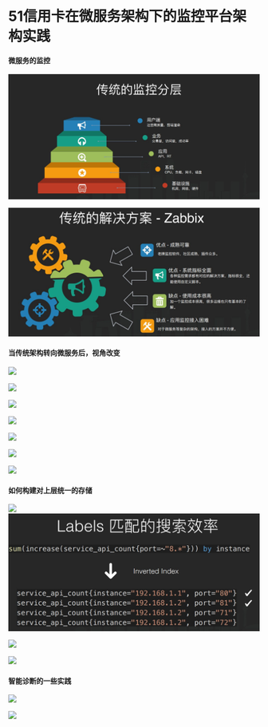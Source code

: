 # 51信用卡在微服务架构下的监控平台架构实践

#### 微服务的监控 

![qcon_2018_1](https://raw.githubusercontent.com/hellojd2018/ms_document/master/Qcon/%E5%8C%97%E4%BA%AC2018/assets/qcon_2018_1.jpg)

![qcon_2018_2](https://raw.githubusercontent.com/hellojd2018/ms_document/master/Qcon/%E5%8C%97%E4%BA%AC2018/assets/qcon_2018_2.jpg)



#### 当传统架构转向微服务后，视⻆改变

![](https://raw.githubusercontent.com/hellojd2018/ms_document/master/Qcon/%E5%8C%97%E4%BA%AC2018\assets/qcon_2018_3.jpg)

![](https://raw.githubusercontent.com/hellojd2018/ms_document/master/Qcon/%E5%8C%97%E4%BA%AC2018\assets/qcon_2018_4.jpg)



![](https://raw.githubusercontent.com/hellojd2018/ms_document/master/Qcon/%E5%8C%97%E4%BA%AC2018\assets/qcon_2018_5.jpg)

![](https://raw.githubusercontent.com/hellojd2018/ms_document/master/Qcon/%E5%8C%97%E4%BA%AC2018\assets/qcon_2018_6.jpg)

![](https://raw.githubusercontent.com/hellojd2018/ms_document/master/Qcon/%E5%8C%97%E4%BA%AC2018\assets/qcon_2018_7.jpg)

![](https://raw.githubusercontent.com/hellojd2018/ms_document/master/Qcon/%E5%8C%97%E4%BA%AC2018\assets/qcon_2018_8.jpg)



![](https://raw.githubusercontent.com/hellojd2018/ms_document/master/Qcon/%E5%8C%97%E4%BA%AC2018\assets/qcon_2018_9.jpg)

#### 如何构建对上层统一的存储 

![](https://raw.githubusercontent.com/hellojd2018/ms_document/master/Qcon/%E5%8C%97%E4%BA%AC2018\assets/qcon_2018_10.jpg)![](assets\qcon_2018_12.jpg)

![](https://raw.githubusercontent.com/hellojd2018/ms_document/master/Qcon/%E5%8C%97%E4%BA%AC2018\assets/qcon_2018_13.jpg)

![](https://raw.githubusercontent.com/hellojd2018/ms_document/master/Qcon/%E5%8C%97%E4%BA%AC2018\assets/qcon_2018_13_01.jpg)

#### 智能诊断的一些实践 

![](https://raw.githubusercontent.com/hellojd2018/ms_document/master/Qcon/%E5%8C%97%E4%BA%AC2018\assets/qcon_2018_14.jpg)

![](https://raw.githubusercontent.com/hellojd2018/ms_document/master/Qcon/%E5%8C%97%E4%BA%AC2018\assets/qcon_2018_15.jpg)
